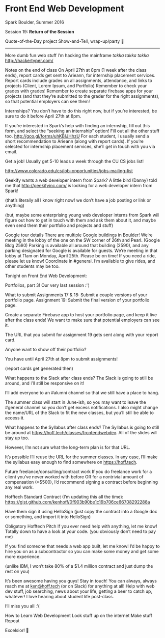 # Front End Web Development

Spark Boulder, Summer 2016

Session 19: **Return of the Session**

Quote-of-the-Day project Show-and-Tell, wrap-up/party :tada:

----




More dumb fun web stuff
I’m hacking the mainframe *takka takka takka*
http://hackertyper.com/

Notes on the end of class
On April 27th at 8pm (1 week after the class ends), report cards get sent to Arieann, for internship placement services.
Report cards include grades on all assignments, attendance, and links to projects (Client, Lorem Ipsum, and Portfolio)
Remember to check your grades with grades!
Remember to create separate firebase apps for your projects (and that they’re submitted to the grader for the right assignments), so that potential employers can see them!

Internships?
You don’t have to do this right now, but if you’re interested, be sure to do it before April 27th at 8pm.

If you’re interested in Spark’s help with finding an internship, fill out this form, and select the “seeking an internship” option! Fill out all the other stuff too.
http://goo.gl/forms/uhKBIJHhzU
For each student, I usually send a short recommendation to Arieann (along with report cards). If you’re selected for internship placement services, she’ll get in touch with you via email.


Get a job!
Usually get 5-10 leads a week through the CU CS jobs list!

http://www.colorado.edu/cs/job-opportunities/jobs-mailing-list


Geekify wants a web developer intern from Spark?
A little bird (Danny) told me that http://geekifyinc.com/ is looking for a web developer intern from Spark!

(that’s literally all I know right now! we don’t have a job posting or link or anything)

(but, maybe some enterprising young web developer interns from Spark will figure out how to get in touch with them and ask them about it, and maybe even send them their portfolio and projects and stuff)

Google tour details
There are multiple Google buildings in Boulder!
We’re meeting in the lobby of the one on the SW corner of 26th and Pearl. (Google Bldg 2590)
Parking is available all around that building (2590), and any parking designated for Google is available for guests.
We’re meeting in that lobby at 11am on Monday, April 25th. Please be on time!
If you need a ride, please let us know! Coordinate in #general. I’m available to give rides, and other students may be too.



Tonight
on Front End Web Development:


Portfolios, part 3!
Our very last session :’(

What to submit
Assignments 17 & 18: Submit a couple versions of your portfolio page.
Assignment 19: Submit the final version of your portfolio page.

Create a separate Firebase app to host your portfolio page, and keep it live after the class ends! We want to make sure that potential employers can see it.

The URL that you submit for assignment 19 gets sent along with your report card.

Anyone want to show off their portfolio?

You have until April 27th at 8pm to submit assignments!

(report cards get generated then)

What happens to the Slack after class ends?
The Slack is going to still be around, and I’ll still be responsive on it!

I’ll add everyone to an #alumni channel so that we still have a place to hang.

The summer class will start in June-ish, so you may want to leave the #general channel so you don’t get excess notifications.
I also might change the name/URL of the Slack to fit the new classes, but you’ll still be able to access it.

What happens to the Syllabus after class ends?
The Syllabus is going to still be around at https://hoff.tech/classes/frontendwebdev. All of the slides will stay up too.

However, I’m not sure what the long-term plan is for that URL.

It’s possible I’ll reuse the URL for the summer classes. In any case, I’ll make the syllabus easy enough to find somewhere on https://hoff.tech.

Future freelance/consulting/contract work
If you do freelance work for a client you’ve never worked with before OR for a nontrivial amount of compensation (>$500), I’d recommend signing a contract before beginning any real work.

Hofftech Standard Contract (I’m updating this all the time): https://gist.github.com/kenhoff/0f903b90be1c19b706ce66708292288a

Have them sign it using HelloSign (just copy the contract into a Google doc or something, and import it into HelloSign)

Obligatory Hofftech Pitch
If you ever need help with anything, let me know! Totally down to have a look at your code. (you obviously don’t need to pay me)

If you find someone that needs a web app built, let me know! I’d be happy to hire you on as a subcontractor so you can make some money and get some more experience.

(unlike IBM, I won’t take 80% of a $1.4 million contract and just dump the rest on you)

It’s been awesome having you guys! Stay in touch!
You can always, always reach me at ken@hoff.tech (or on Slack) for anything at all! Help with web dev stuff, job searching, news about your life, getting a beer to catch up, whatever! I love hearing about student life post-class.

I’ll miss you all :’(

How to Learn
Web Development
Look stuff up on the internet
Make stuff
Repeat

Excelsior! 🚀
